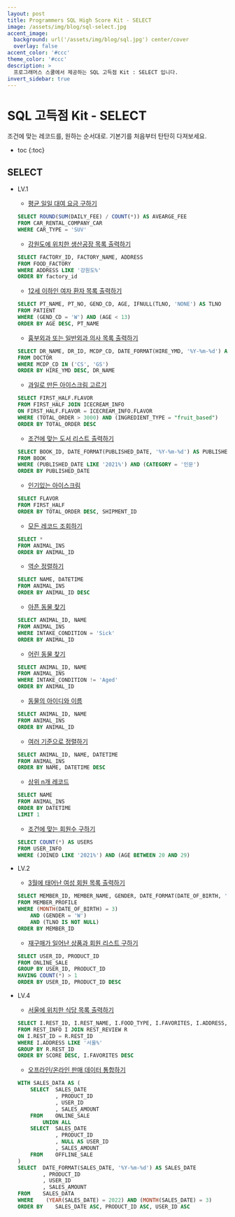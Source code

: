```yaml
---
layout: post
title: Programmers SQL High Score Kit - SELECT
image: /assets/img/blog/sql-select.jpg
accent_image: 
  background: url('/assets/img/blog/sql.jpg') center/cover
  overlay: false
accent_color: '#ccc'
theme_color: '#ccc'
description: >
  프로그래머스 스쿨에서 제공하는 SQL 고득점 Kit : SELECT 입니다. 
invert_sidebar: true
---
```


# SQL 고득점 Kit - SELECT

조건에 맞는 레코드를, 원하는 순서대로. 기본기를 처음부터 탄탄히 다져보세요.

* toc
{:toc}


## SELECT

- LV.1
    - [평균 일일 대여 요금 구하기](https://school.programmers.co.kr/learn/courses/30/lessons/151136)
    ```sql
    SELECT ROUND(SUM(DAILY_FEE) / COUNT(*)) AS AVEARGE_FEE
    FROM CAR_RENTAL_COMPANY_CAR
    WHERE CAR_TYPE = 'SUV'
    ```
    - [강원도에 위치한 생산공장 목록 출력하기](https://school.programmers.co.kr/learn/courses/30/lessons/131112)
    ```sql
    SELECT FACTORY_ID, FACTORY_NAME, ADDRESS
    FROM FOOD_FACTORY
    WHERE ADDRESS LIKE '강원도%'
    ORDER BY factory_id
    ```
    - [12세 이하인 여자 환자 목록 출력하기](https://school.programmers.co.kr/learn/courses/30/lessons/132201)
    ```sql
    SELECT PT_NAME, PT_NO, GEND_CD, AGE, IFNULL(TLNO, 'NONE') AS TLNO
    FROM PATIENT
    WHERE (GEND_CD = 'W') AND (AGE < 13)
    ORDER BY AGE DESC, PT_NAME
    ```
    - [흉부외과 또는 일반외과 의사 목록 출력하기](https://school.programmers.co.kr/learn/courses/30/lessons/132203)
    ```sql
    SELECT DR_NAME, DR_ID, MCDP_CD, DATE_FORMAT(HIRE_YMD, '%Y-%m-%d') AS HIRE_YMD
    FROM DOCTOR
    WHERE MCDP_CD IN ('CS', 'GS')
    ORDER BY HIRE_YMD DESC, DR_NAME
    ```
    - [과일로 만든 아이스크림 고르기](https://school.programmers.co.kr/learn/courses/30/lessons/133025)
    ```sql
    SELECT FIRST_HALF.FLAVOR 
    FROM FIRST_HALF JOIN ICECREAM_INFO 
    ON FIRST_HALF.FLAVOR = ICECREAM_INFO.FLAVOR
    WHERE (TOTAL_ORDER > 3000) AND (INGREDIENT_TYPE = "fruit_based")
    ORDER BY TOTAL_ORDER DESC
    ```
    - [조건에 맞는 도서 리스트 출력하기](https://school.programmers.co.kr/learn/courses/30/lessons/144853)
    ```sql
    SELECT BOOK_ID, DATE_FORMAT(PUBLISHED_DATE, '%Y-%m-%d') AS PUBLISHED_DATE
    FROM BOOK
    WHERE (PUBLISHED_DATE LIKE '2021%') AND (CATEGORY = '인문')
    ORDER BY PUBLISHED_DATE
    ```
    - [인기있는 아이스크림](https://school.programmers.co.kr/learn/courses/30/lessons/133024)
    ```sql
    SELECT FLAVOR
    FROM FIRST_HALF
    ORDER BY TOTAL_ORDER DESC, SHIPMENT_ID
    ```
    - [모든 레코드 조회하기](https://school.programmers.co.kr/learn/courses/30/lessons/59034)
    ```sql
    SELECT *
    FROM ANIMAL_INS
    ORDER BY ANIMAL_ID
    ```
    - [역순 정렬하기](https://school.programmers.co.kr/learn/courses/30/lessons/59035)
    ```sql
    SELECT NAME, DATETIME
    FROM ANIMAL_INS
    ORDER BY ANIMAL_ID DESC
    ```
    - [아픈 동물 찾기](https://school.programmers.co.kr/learn/courses/30/lessons/59036)
    ```sql
    SELECT ANIMAL_ID, NAME
    FROM ANIMAL_INS
    WHERE INTAKE_CONDITION = 'Sick'
    ORDER BY ANIMAL_ID
    ```
    - [어린 동물 찾기](https://school.programmers.co.kr/learn/courses/30/lessons/59037)
    ```sql
    SELECT ANIMAL_ID, NAME
    FROM ANIMAL_INS
    WHERE INTAKE_CONDITION != 'Aged'
    ORDER BY ANIMAL_ID
    ```
    - [동물의 아이디와 이름](https://school.programmers.co.kr/learn/courses/30/lessons/59403)
    ```sql
    SELECT ANIMAL_ID, NAME
    FROM ANIMAL_INS
    ORDER BY ANIMAL_ID
    ```
    - [여러 기준으로 정렬하기](https://school.programmers.co.kr/learn/courses/30/lessons/59404)
    ```sql
    SELECT ANIMAL_ID, NAME, DATETIME
    FROM ANIMAL_INS
    ORDER BY NAME, DATETIME DESC
    ```
    - [상위 n개 레코드](https://school.programmers.co.kr/learn/courses/30/lessons/59405)
    ```sql
    SELECT NAME
    FROM ANIMAL_INS
    ORDER BY DATETIME
    LIMIT 1
    ```
    - [조건에 맞는 회원수 구하기](https://school.programmers.co.kr/learn/courses/30/lessons/131535)
    ```sql
    SELECT COUNT(*) AS USERS
    FROM USER_INFO
    WHERE (JOINED LIKE '2021%') AND (AGE BETWEEN 20 AND 29)
    ```

- LV.2
    - [3월에 태어난 여성 회원 목록 출력하기](https://school.programmers.co.kr/learn/courses/30/lessons/131120)
    ```sql
    SELECT MEMBER_ID, MEMBER_NAME, GENDER, DATE_FORMAT(DATE_OF_BIRTH, '%Y-%m-%d') as DATE_OF_BIRTH
    FROM MEMBER_PROFILE
    WHERE (MONTH(DATE_OF_BIRTH) = 3) 
        AND (GENDER = 'W') 
        AND (TLNO IS NOT NULL)
    ORDER BY MEMBER_ID
    ```
    - [재구매가 일어난 상품과 회원 리스트 구하기](https://school.programmers.co.kr/learn/courses/30/lessons/131536)
    ```sql
    SELECT USER_ID, PRODUCT_ID
    FROM ONLINE_SALE
    GROUP BY USER_ID, PRODUCT_ID
    HAVING COUNT(*) > 1
    ORDER BY USER_ID, PRODUCT_ID DESC
    ```
    
- LV.4
    - [서울에 위치한 식당 목록 출력하기](https://school.programmers.co.kr/learn/courses/30/lessons/131118)
    ```sql
    SELECT I.REST_ID, I.REST_NAME, I.FOOD_TYPE, I.FAVORITES, I.ADDRESS, ROUND(SUM(R.REVIEW_SCORE)/COUNT(*), 2) AS SCORE
    FROM REST_INFO I JOIN REST_REVIEW R
    ON I.REST_ID = R.REST_ID
    WHERE I.ADDRESS LIKE '서울%'
    GROUP BY R.REST_ID
    ORDER BY SCORE DESC, I.FAVORITES DESC
    ```
    - [오프라인/온라인 판매 데이터 통합하기](https://school.programmers.co.kr/learn/courses/30/lessons/131537)
    ```sql
    WITH SALES_DATA AS (
        SELECT  SALES_DATE
                , PRODUCT_ID
                , USER_ID
                , SALES_AMOUNT
        FROM    ONLINE_SALE
            UNION ALL 
        SELECT  SALES_DATE
                , PRODUCT_ID
                , NULL AS USER_ID
                , SALES_AMOUNT
        FROM    OFFLINE_SALE
    )
    SELECT  DATE_FORMAT(SALES_DATE, '%Y-%m-%d') AS SALES_DATE
            , PRODUCT_ID
            , USER_ID
            , SALES_AMOUNT
    FROM    SALES_DATA
    WHERE    (YEAR(SALES_DATE) = 2022) AND (MONTH(SALES_DATE) = 3)
    ORDER BY    SALES_DATE ASC, PRODUCT_ID ASC, USER_ID ASC
    ```
